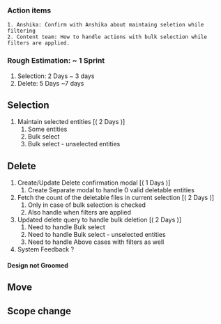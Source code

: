 
### Action items
	1. Anshika: Confirm with Anshika about maintaing seletion while filtering
	2. Content team: How to handle actions with bulk selection while filters are applied.

### Rough Estimation:  ~ 1 Sprint
1. Selection: 2 Days ~ 3 days
2. Delete: 5 Days ~7 days

## Selection
1. Maintain selected entities [( 2 Days )]
	1. Some entities
	2. Bulk select
	3. Bulk select - unselected entities

## Delete
1. Create/Update Delete confirmation modal [( 1 Days )]
	1. Create Separate modal to handle 0 valid deletable entities
2. Fetch the count of the deletable files in current selection [( 2 Days )]
	1. Only in case of bulk selection is checked
	2. Also handle when filters are applied
3.  Updated delete query to handle bulk deletion [( 2 Days )]
	1. Need to handle Bulk select
	2. Need to handle Bulk select - unselected entities
	3. Need to handle Above cases with filters as well
4. System Feedback ? 


#### Design not Groomed
## Move
## Scope change


